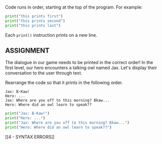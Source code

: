 Code runs in order, starting at the top of the program. For example:
```python
print("this prints first")
print("this prints second")
print("this prints last")
```

Each `print()` instruction prints on a new line.

## ASSIGNMENT

The dialogue in our game needs to be printed in the correct order! In the first level, our hero encounters a talking owl named Jax. Let's display their conversation to the user through text.

Rearrange the code so that it prints in the following order.

```
Jax: B-Kaw!
Hero: ...
Jax: Where are you off to this morning? Bkaw...
Hero: Where did an owl learn to speak??
```

```python
print("Jax: B-Kaw!")
print("Hero: ...")
print("Jax: Where are you off to this morning? Bkaw...")
print("Hero: Where did an owl learn to speak??")
```

[[4 - SYNTAX ERRORS]]